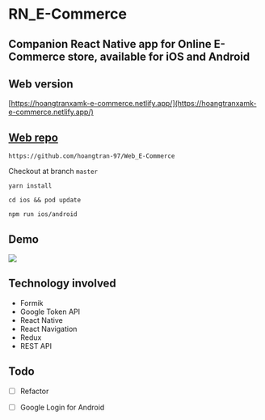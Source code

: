 # RN_E-Commerce

## Companion React Native app for Online E-Commerce store, available for iOS and Android 

## Web version
[https://hoangtranxamk-e-commerce.netlify.app/](https://hoangtranxamk-e-commerce.netlify.app/)
## [Web repo](https://github.com/hoangtran-97/Web_E-Commerce) 
```
https://github.com/hoangtran-97/Web_E-Commerce
```
Checkout at branch `master`
```
yarn install
```
```
cd ios && pod update
```
``` 
npm run ios/android 
```
## Demo

![](demo.gif)

## Technology involved 
- Formik 
- Google Token API 
- React Native 
- React Navigation
- Redux
- REST API 
## Todo 
- [ ] Refactor 
- [ ] Google Login for Android 
      
